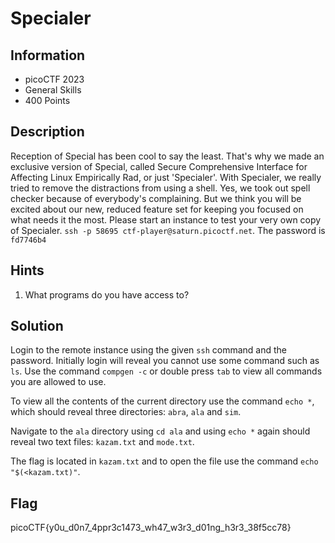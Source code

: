 # Specialer

## Information

- picoCTF 2023
- General Skills
- 400 Points

## Description

Reception of Special has been cool to say the least. That's why we made an exclusive version of Special, called Secure Comprehensive Interface for Affecting Linux Empirically Rad, or just 'Specialer'. With Specialer, we really tried to remove the distractions from using a shell. Yes, we took out spell checker because of everybody's complaining. But we think you will be excited about our new, reduced feature set for keeping you focused on what needs it the most. Please start an instance to test your very own copy of Specialer.
`ssh -p 58695 ctf-player@saturn.picoctf.net`. The password is `fd7746b4`

## Hints

1. What programs do you have access to?

## Solution

Login to the remote instance using the given `ssh` command and the password. Initially login will reveal you cannot use some command such as `ls`. Use the command `compgen -c` or double press `tab` to view all commands you are allowed to use.

To view all the contents of the current directory use the command `echo *`, which should reveal three directories: `abra`, `ala` and `sim`.

Navigate to the `ala` directory using `cd ala` and using `echo *` again should reveal two text files: `kazam.txt` and `mode.txt`.

The flag is located in `kazam.txt` and to open the file use the command `echo "$(<kazam.txt)"`.

## Flag

picoCTF{y0u_d0n7_4ppr3c1473_wh47_w3r3_d01ng_h3r3_38f5cc78}
